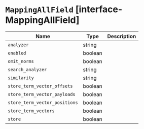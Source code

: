 # `MappingAllField` [interface-MappingAllField]

| Name | Type | Description |
| - | - | - |
| `analyzer` | string | &nbsp; |
| `enabled` | boolean | &nbsp; |
| `omit_norms` | boolean | &nbsp; |
| `search_analyzer` | string | &nbsp; |
| `similarity` | string | &nbsp; |
| `store_term_vector_offsets` | boolean | &nbsp; |
| `store_term_vector_payloads` | boolean | &nbsp; |
| `store_term_vector_positions` | boolean | &nbsp; |
| `store_term_vectors` | boolean | &nbsp; |
| `store` | boolean | &nbsp; |
